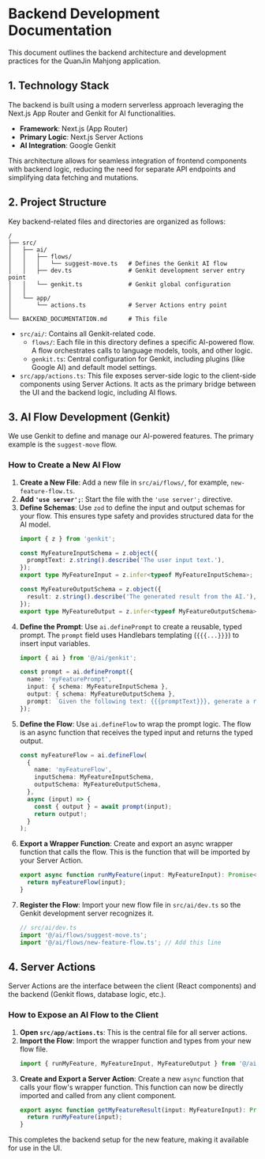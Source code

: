 
# Backend Development Documentation

This document outlines the backend architecture and development practices for the QuanJin Mahjong application.

## 1. Technology Stack

The backend is built using a modern serverless approach leveraging the Next.js App Router and Genkit for AI functionalities.

-   **Framework**: Next.js (App Router)
-   **Primary Logic**: Next.js Server Actions
-   **AI Integration**: Google Genkit

This architecture allows for seamless integration of frontend components with backend logic, reducing the need for separate API endpoints and simplifying data fetching and mutations.

## 2. Project Structure

Key backend-related files and directories are organized as follows:

```
/
├── src/
│   ├── ai/
│   │   ├── flows/
│   │   │   └── suggest-move.ts   # Defines the Genkit AI flow
│   │   ├── dev.ts                # Genkit development server entry point
│   │   └── genkit.ts             # Genkit global configuration
│   │
│   └── app/
│       └── actions.ts            # Server Actions entry point
│
└── BACKEND_DOCUMENTATION.md      # This file
```

-   `src/ai/`: Contains all Genkit-related code.
    -   `flows/`: Each file in this directory defines a specific AI-powered flow. A flow orchestrates calls to language models, tools, and other logic.
    -   `genkit.ts`: Central configuration for Genkit, including plugins (like Google AI) and default model settings.
-   `src/app/actions.ts`: This file exposes server-side logic to the client-side components using Server Actions. It acts as the primary bridge between the UI and the backend logic, including AI flows.

## 3. AI Flow Development (Genkit)

We use Genkit to define and manage our AI-powered features. The primary example is the `suggest-move` flow.

### How to Create a New AI Flow

1.  **Create a New File**: Add a new file in `src/ai/flows/`, for example, `new-feature-flow.ts`.
2.  **Add `'use server';`**: Start the file with the `'use server';` directive.
3.  **Define Schemas**: Use `zod` to define the input and output schemas for your flow. This ensures type safety and provides structured data for the AI model.
    ```typescript
    import { z } from 'genkit';

    const MyFeatureInputSchema = z.object({
      promptText: z.string().describe('The user input text.'),
    });
    export type MyFeatureInput = z.infer<typeof MyFeatureInputSchema>;

    const MyFeatureOutputSchema = z.object({
      result: z.string().describe('The generated result from the AI.'),
    });
    export type MyFeatureOutput = z.infer<typeof MyFeatureOutputSchema>;
    ```
4.  **Define the Prompt**: Use `ai.definePrompt` to create a reusable, typed prompt. The `prompt` field uses Handlebars templating (`{{{...}}}`) to insert input variables.
    ```typescript
    import { ai } from '@/ai/genkit';

    const prompt = ai.definePrompt({
      name: 'myFeaturePrompt',
      input: { schema: MyFeatureInputSchema },
      output: { schema: MyFeatureOutputSchema },
      prompt: `Given the following text: {{{promptText}}}, generate a result.`,
    });
    ```
5.  **Define the Flow**: Use `ai.defineFlow` to wrap the prompt logic. The flow is an async function that receives the typed input and returns the typed output.
    ```typescript
    const myFeatureFlow = ai.defineFlow(
      {
        name: 'myFeatureFlow',
        inputSchema: MyFeatureInputSchema,
        outputSchema: MyFeatureOutputSchema,
      },
      async (input) => {
        const { output } = await prompt(input);
        return output!;
      }
    );
    ```
6.  **Export a Wrapper Function**: Create and export an async wrapper function that calls the flow. This is the function that will be imported by your Server Action.
    ```typescript
    export async function runMyFeature(input: MyFeatureInput): Promise<MyFeatureOutput> {
      return myFeatureFlow(input);
    }
    ```
7.  **Register the Flow**: Import your new flow file in `src/ai/dev.ts` so the Genkit development server recognizes it.
    ```typescript
    // src/ai/dev.ts
    import '@/ai/flows/suggest-move.ts';
    import '@/ai/flows/new-feature-flow.ts'; // Add this line
    ```

## 4. Server Actions

Server Actions are the interface between the client (React components) and the backend (Genkit flows, database logic, etc.).

### How to Expose an AI Flow to the Client

1.  **Open `src/app/actions.ts`**: This is the central file for all server actions.
2.  **Import the Flow**: Import the wrapper function and types from your new flow file.
    ```typescript
    import { runMyFeature, MyFeatureInput, MyFeatureOutput } from '@/ai/flows/new-feature-flow';
    ```
3.  **Create and Export a Server Action**: Create a new `async` function that calls your flow's wrapper function. This function can now be directly imported and called from any client component.
    ```typescript
    export async function getMyFeatureResult(input: MyFeatureInput): Promise<MyFeatureOutput> {
      return runMyFeature(input);
    }
    ```

This completes the backend setup for the new feature, making it available for use in the UI.

    